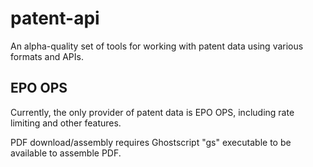 # patent-api

An alpha-quality set of tools for working with patent data using various formats and APIs.

## EPO OPS
Currently, the only provider of patent data is EPO OPS, including rate limiting and other features.

PDF download/assembly requires Ghostscript "gs" executable to be available to assemble PDF.
